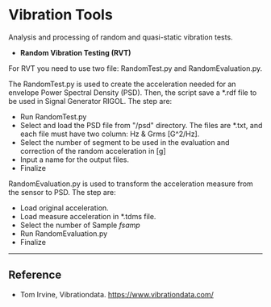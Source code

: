 # Vibration Tools

Analysis and processing of random and quasi-static vibration tests.

- **Random Vibration Testing (RVT)**

For RVT you need to use two file: RandomTest.py and RandomEvaluation.py.

The RandomTest.py is used to create the acceleration needed for an envelope Power Spectral Density (PSD). Then, the
script save a *.rdf file to be used in Signal Generator RIGOL. The step are:

 - Run RandomTest.py 
 - Select and load the PSD file from "/psd" directory. The files are *.txt, and each file must have two column: Hz & Grms [G^2/Hz]. 
 - Select the number of segment to be used in the evaluation and correction of the random acceleration in [g]
 - Input a name for the output files.
 - Finalize

RandomEvaluation.py is used to transform the acceleration measure from the sensor to PSD. The step are:

 - Load original acceleration.
 - Load measure acceleration in *.tdms file.
 - Select the number of Sample *fsamp*
 - Run RandomEvaluation.py
 - Finalize



---

## Reference

- Tom Irvine, Vibrationdata. https://www.vibrationdata.com/

